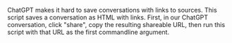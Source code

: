 ChatGPT makes it hard to save conversations with links to sources. This script saves a conversation as HTML with links. First, in our ChatGPT conversation, click "share", copy the resulting shareable URL, then run this script with that URL as the first commandline argument.
